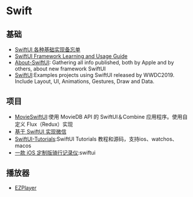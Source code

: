 # Swift

## 基础
- [SwiftUI 各种基础实现备忘单](https://github.com/SimpleBoilerplates/SwiftUI-Cheat-Sheet)
- [SwiftUI Framework Learning and Usage Guide](https://github.com/Jinxiansen/SwiftUI)
- [About-SwiftUI](https://github.com/Juanpe/About-SwiftUI): Gathering all info published, both by Apple and by others, about new framework SwiftUI
- [SwiftUI](https://github.com/ivanvorobei/SwiftUI):Examples projects using SwiftUI released by WWDC2019. Include Layout, UI, Animations, Gestures, Draw and Data.


## 项目
- [MovieSwiftUI](https://github.com/Dimillian/MovieSwiftUI):使用 MovieDB API 的 SwiftUI＆Combine 应用程序。使用自定义 Flux（Redux）实现
- [基于 SwiftUI 实现微信](https://github.com/wxxsw/SwiftUI-WeChat)
- [SwiftUI-Tutorials](https://github.com/WillieWangWei/SwiftUI-Tutorials):SwiftUI Tutorials 教程和源码，支持ios、watchos、macos
- [一款 iOS 定制版骑行记录仪](https://github.com/avdyushin/Velik):swiftui


## 播放器
- [EZPlayer](https://github.com/easyui/EZPlayer)






